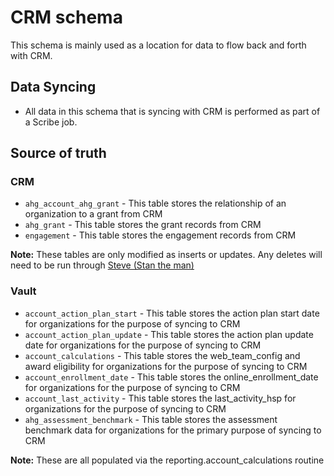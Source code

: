 # CRM schema

This schema is mainly used as a location for data to flow back and forth with CRM.

## Data Syncing

* All data in this schema that is syncing with CRM is performed as part of a Scribe job.

## Source of truth

### CRM
- `ahg_account_ahg_grant` - This table stores the relationship of an organization to a grant from CRM
- `ahg_grant` - This table stores the grant records from CRM
- `engagement` - This table stores the engagement records from CRM

**Note:** These tables are only modified as inserts or updates. Any deletes will need to be run through [Steve (Stan the man)](mailto:steve.bambakidis@healthiergeneration.org)

### Vault
- `account_action_plan_start` - This table stores the action plan start date for organizations for the purpose of syncing to CRM
- `account_action_plan_update` - This table stores the action plan update date for organizations for the purpose of syncing to CRM
- `account_calculations` - This table stores the web_team_config and award eligibility for organizations for the purpose of syncing to CRM
- `account_enrollment_date` - This table stores the online_enrollment_date for organizations for the purpose of syncing to CRM
- `account_last_activity` - This table stores the last_activity_hsp for organizations for the purpose of syncing to CRM
- `ahg_assessment_benchmark` - This table stores the assessment benchmark data for organizations for the primary purpose of syncing to CRM

**Note:** These are all populated via the reporting.account_calculations routine 
